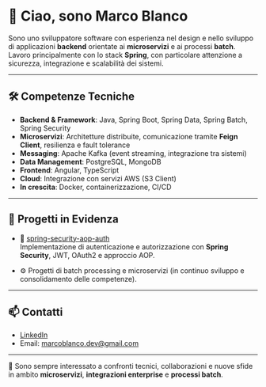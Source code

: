 # 👋 Ciao, sono Marco Blanco  

Sono uno sviluppatore software con esperienza nel design e nello sviluppo di applicazioni **backend** orientate ai **microservizi** e ai processi **batch**.  
Lavoro principalmente con lo stack **Spring**, con particolare attenzione a sicurezza, integrazione e scalabilità dei sistemi.  

---

## 🛠️ Competenze Tecniche

- **Backend & Framework**: Java, Spring Boot, Spring Data, Spring Batch, Spring Security  
- **Microservizi**: Architetture distribuite, comunicazione tramite **Feign Client**, resilienza e fault tolerance  
- **Messaging**: Apache Kafka (event streaming, integrazione tra sistemi)  
- **Data Management**: PostgreSQL, MongoDB  
- **Frontend**: Angular, TypeScript  
- **Cloud**: Integrazione con servizi AWS (S3 Client)  
- **In crescita**: Docker, containerizzazione, CI/CD  

---

## 📌 Progetti in Evidenza

- 🔐 [spring-security-aop-auth](https://github.com/marcoblanco92/spring-security-aop-auth)  
  Implementazione di autenticazione e autorizzazione con **Spring Security**, JWT, OAuth2 e approccio AOP.  

- ⚙️ Progetti di batch processing e microservizi (in continuo sviluppo e consolidamento delle competenze).  

---

## 📫 Contatti

- [LinkedIn](www.linkedin.com/in/marco-blanco)  
- Email: marcoblanco.dev@gmail.com  

---

📌 Sono sempre interessato a confronti tecnici, collaborazioni e nuove sfide in ambito **microservizi**, **integrazioni enterprise** e **processi batch**.
